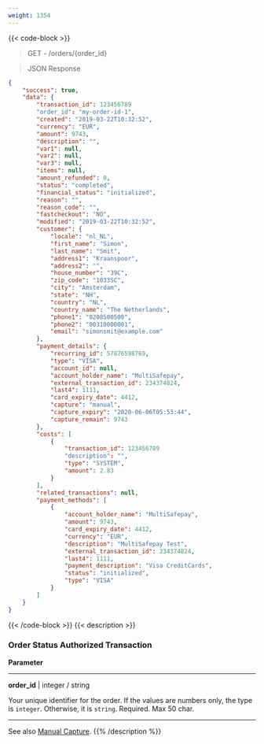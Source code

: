 ```yaml
---
weight: 1354
---
```

{{< code-block >}}

> GET - /orders/{order_id}

> JSON Response

```json
{
    "success": true,
    "data": {
        "transaction_id": 123456789
        "order_id": "my-order-id-1",
        "created": "2019-03-22T10:32:52",
        "currency": "EUR",
        "amount": 9743,
        "description": "",
        "var1": null,
        "var2": null,
        "var3": null,
        "items": null,
        "amount_refunded": 0,
        "status": "completed",
        "financial_status": "initialized",
        "reason": "",
        "reason_code": "",
        "fastcheckout": "NO",
        "modified": "2019-03-22T10:32:52",
        "customer": {
            "locale": "nl_NL",
            "first_name": "Simon",
            "last_name": "Smit",
            "address1": "Kraanspoor",
            "address2": "",
            "house_number": "39C",
            "zip_code": "1033SC",
            "city": "Amsterdam",
            "state": "NH",
            "country": "NL",
            "country_name": "The Netherlands",
            "phone1": "0208500500",
            "phone2": "00310000001",
            "email": "simonsmit@example.com"
        },
        "payment_details": {
            "recurring_id": 57876598769,
            "type": "VISA",
            "account_id": null,
            "account_holder_name": "MultiSafepay",
            "external_transaction_id": 234374824,
            "last4": 1111,
            "card_expiry_date": 4412,
            "capture": "manual",
            "capture_expiry": "2020-06-06T05:53:44",
            "capture_remain": 9743
        },
        "costs": [
            {
                "transaction_id": 123456789
                "description": "",
                "type": "SYSTEM",
                "amount": 2.83
            }
        ],
        "related_transactions": null,
        "payment_methods": [
            {
                "account_holder_name": "MultiSafepay",
                "amount": 9743,
                "card_expiry_date": 4412,
                "currency": "EUR",
                "description": "MultiSafepay Test",
                "external_transaction_id": 234374824,
                "last4": 1111,
                "payment_description": "Visa CreditCards",
                "status": "initialized",
                "type": "VISA"
            }
        ]
    }
}
```
{{< /code-block >}}
{{< description >}}
### Order Status Authorized Transaction

**Parameter**

----------------
__order_id__ | integer / string

Your unique identifier for the order. If the values are numbers only, the type is `integer`. Otherwise, it is `string`. Required. Max 50 char.

----------------

See also [Manual Capture](/payments/features/manual-capture).
{{% /description %}}